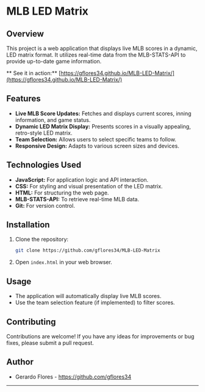 # MLB LED Matrix

## Overview

This project is a web application that displays live MLB scores in a dynamic, LED matrix format. It utilizes real-time data from the MLB-STATS-API to provide up-to-date game information.

** See it in action:** [https://gflores34.github.io/MLB-LED-Matrix/](https://gflores34.github.io/MLB-LED-Matrix/)

## Features

* **Live MLB Score Updates:** Fetches and displays current scores, inning information, and game status.
* **Dynamic LED Matrix Display:** Presents scores in a visually appealing, retro-style LED matrix.
* **Team Selection:** Allows users to select specific teams to follow.
* **Responsive Design:** Adapts to various screen sizes and devices.

## Technologies Used

* **JavaScript:** For application logic and API interaction.
* **CSS:** For styling and visual presentation of the LED matrix.
* **HTML:** For structuring the web page.
* **MLB-STATS-API:** To retrieve real-time MLB data.
* **Git:** For version control.

## Installation

1.  Clone the repository:

    ```bash
    git clone https://github.com/gflores34/MLB-LED-Matrix
    ```

2.  Open `index.html` in your web browser.

## Usage

* The application will automatically display live MLB scores.
* Use the team selection feature (if implemented) to filter scores.

## Contributing

Contributions are welcome! If you have any ideas for improvements or bug fixes, please submit a pull request.

## Author

* Gerardo Flores - https://github.com/gflores34

---

